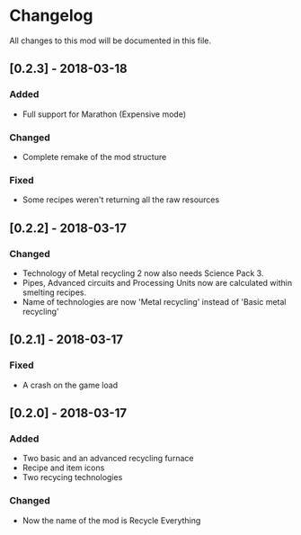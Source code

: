 # Changelog
All changes to this mod will be documented in this file.

## [0.2.3] - 2018-03-18
### Added
- Full support for Marathon (Expensive mode)

### Changed
- Complete remake of the mod structure

### Fixed
- Some recipes weren't returning all the raw resources

## [0.2.2] - 2018-03-17
### Changed
- Technology of Metal recycling 2 now also needs Science Pack 3.
- Pipes, Advanced circuits and Processing Units now are calculated within smelting recipes.
- Name of technologies are now 'Metal recycling' instead of 'Basic metal recycling'

## [0.2.1] - 2018-03-17
### Fixed
- A crash on the game load

## [0.2.0] - 2018-03-17
### Added
- Two basic and an advanced recycling furnace
- Recipe and item icons
- Two recycing technologies

### Changed
- Now the name of the mod is Recycle Everything